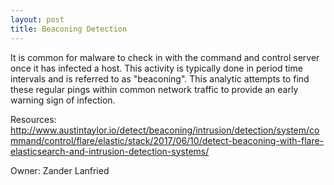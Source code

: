 ```yaml
---
layout: post
title: Beaconing Detection
---
```

It is common for malware to check in with the command and control server once it has infected a host. This activity is typically done in period time intervals and is referred to as "beaconing".  This analytic attempts to find these regular pings within common network traffic to provide an early warning sign of infection.

Resources: http://www.austintaylor.io/detect/beaconing/intrusion/detection/system/command/control/flare/elastic/stack/2017/06/10/detect-beaconing-with-flare-elasticsearch-and-intrusion-detection-systems/

Owner: Zander Lanfried

